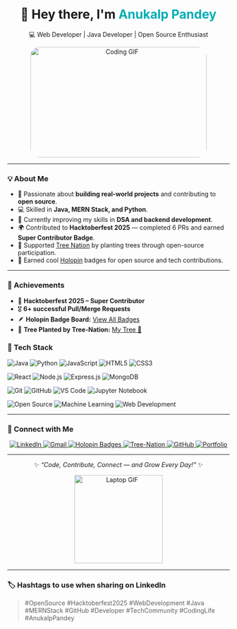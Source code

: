 <div align="center">

# 👋 Hey there, I'm <span style="color:#00ADB5;">Anukalp Pandey</span>  
💻 Web Developer | Java Developer | Open Source Enthusiast

<img src="https://media.giphy.com/media/qgQUggAC3Pfv687qPC/giphy.gif" width="400" height="250" alt="Coding GIF" style="border-radius: 20px;"/>

</div>

---

### 💡 **About Me**

- 🎯 Passionate about **building real-world projects** and contributing to **open source**.  
- 💻 Skilled in **Java, MERN Stack, and Python**.  
- 🌱 Currently improving my skills in **DSA and backend development**.  
- 🌍 Contributed to **Hacktoberfest 2025** — completed 6 PRs and earned **Super Contributor Badge**.  
- 🌳 Supported [Tree Nation](https://tree-nation.com/profile/anukalp-pandey) by planting trees through open-source participation.  
- 🏅 Earned cool [Holopin](https://www.holopin.io/@anukalp2804#badges) badges for open source and tech contributions.  

---


### 🏅 Achievements
- 🥇 **Hacktoberfest 2025 – Super Contributor**
- 🎖️ **6+ successful Pull/Merge Requests**
- 🪶 **Holopin Badge Board:** [View All Badges](https://www.holopin.io/@anukalp2804#badges)
- 🌿 **Tree Planted by Tree-Nation:** [My Tree 🌳](https://tree-nation.com/profile/anukalp-pandey)




### 🧰 Tech Stack

<p align="left">
  <!-- Languages -->
  <img src="https://img.shields.io/badge/Java-ED8B00?style=for-the-badge&logo=openjdk&logoColor=white" alt="Java" />
  <img src="https://img.shields.io/badge/Python-3776AB?style=for-the-badge&logo=python&logoColor=white" alt="Python" />
  <img src="https://img.shields.io/badge/JavaScript-F7DF1E?style=for-the-badge&logo=javascript&logoColor=black" alt="JavaScript" />
  <img src="https://img.shields.io/badge/HTML5-E34F26?style=for-the-badge&logo=html5&logoColor=white" alt="HTML5" />
  <img src="https://img.shields.io/badge/CSS3-1572B6?style=for-the-badge&logo=css3&logoColor=white" alt="CSS3" />
</p>

<p align="left">
  <!-- Frameworks & Libraries -->
  <img src="https://img.shields.io/badge/React-20232A?style=for-the-badge&logo=react&logoColor=61DAFB" alt="React" />
  <img src="https://img.shields.io/badge/Node.js-339933?style=for-the-badge&logo=node-dot-js&logoColor=white" alt="Node.js" />
  <img src="https://img.shields.io/badge/Express.js-000000?style=for-the-badge&logo=express&logoColor=white" alt="Express.js" />
  <img src="https://img.shields.io/badge/MongoDB-47A248?style=for-the-badge&logo=mongodb&logoColor=white" alt="MongoDB" />
</p>

<p align="left">
  <!-- Tools & Platforms -->
  <img src="https://img.shields.io/badge/Git-F05032?style=for-the-badge&logo=git&logoColor=white" alt="Git" />
  <img src="https://img.shields.io/badge/GitHub-181717?style=for-the-badge&logo=github&logoColor=white" alt="GitHub" />
  <img src="https://img.shields.io/badge/VS%20Code-0078d7?style=for-the-badge&logo=visual-studio-code&logoColor=white" alt="VS Code" />
  <img src="https://img.shields.io/badge/Jupyter-F37626?style=for-the-badge&logo=jupyter&logoColor=white" alt="Jupyter Notebook" />
</p>

<p align="left">
  <!-- Interests -->
  <img src="https://img.shields.io/badge/Open%20Source-3DA639?style=for-the-badge&logo=open-source-initiative&logoColor=white" alt="Open Source" />
  <img src="https://img.shields.io/badge/Machine%20Learning-102230?style=for-the-badge&logo=tensorflow&logoColor=orange" alt="Machine Learning" />
  <img src="https://img.shields.io/badge/Web%20Development-4285F4?style=for-the-badge&logo=google-chrome&logoColor=white" alt="Web Development" />
</p>

---

### 🤝 Connect with Me

<p align="center">
  <a href="https://linkedin.com/in/anukalp-pandey-55941b281" target="_blank">
    <img src="https://img.shields.io/badge/LinkedIn-0077B5?style=for-the-badge&logo=linkedin&logoColor=white" alt="LinkedIn" />
  </a>
  
  <a href="mailto:pandeyanukalp6@gmail.com">
    <img src="https://img.shields.io/badge/Gmail-D14836?style=for-the-badge&logo=gmail&logoColor=white" alt="Gmail" />
  </a>
  
  <a href="https://www.holopin.io/@anukalp2804#badges" target="_blank">
    <img src="https://img.shields.io/badge/Holopin-Badges-6f42c1?style=for-the-badge&logo=holopin&logoColor=white" alt="Holopin Badges" />
  </a>
  
  <a href="https://tree-nation.com/profile/anukalp-pandey" target="_blank">
    <img src="https://img.shields.io/badge/Tree%20Nation-🌳-3DA639?style=for-the-badge" alt="Tree-Nation" />
  </a>
  
  <a href="https://github.com/anukalp2804" target="_blank">
    <img src="https://img.shields.io/badge/GitHub-181717?style=for-the-badge&logo=github&logoColor=white" alt="GitHub" />
  </a>
  
  <a href="https://anukalp-portfolio.vercel.app/" target="_blank">
    <img src="https://img.shields.io/badge/Portfolio-000000?style=for-the-badge&logo=vercel&logoColor=white" alt="Portfolio" />
  </a>
</p>

---



<div align="center">

✨ *“Code, Contribute, Connect — and Grow Every Day!”* ✨  

<img src="https://media1.giphy.com/media/v1.Y2lkPTc5MGI3NjExbTl4NzNkcDBmMzl5cjYzcHhrbmZiMjhrcWF5Zjh1N3JmcXdxYWp1dyZlcD12MV9pbnRlcm5hbF9naWZfYnlfaWQmY3Q9Zw/CuuSHzuc0O166MRfjt/giphy.gif" width="200" alt="Laptop GIF"/>

</div>

---

### 🏷️ **Hashtags to use when sharing on LinkedIn**
> #OpenSource #Hacktoberfest2025 #WebDevelopment #Java #MERNStack #GitHub #Developer #TechCommunity #CodingLife #AnukalpPandey

